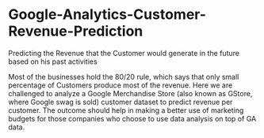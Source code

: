 # Google-Analytics-Customer-Revenue-Prediction
Predicting the Revenue that the Customer would generate in the future based on his past activities

Most of the businesses hold the 80/20 rule, which says that only small percentage of Customers produce most of the revenue. Here we are challenged to analyze a Google Merchandise Store (also known as GStore, where Google swag is sold) customer dataset to predict revenue per customer. The outcome should help in making a better use of marketing budgets for those companies who choose to use data analysis on top of GA data.
